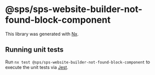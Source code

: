 # @sps/sps-website-builder-not-found-block-component

This library was generated with [Nx](https://nx.dev).

## Running unit tests

Run `nx test @sps/sps-website-builder-not-found-block-component` to execute the unit tests via [Jest](https://jestjs.io).

